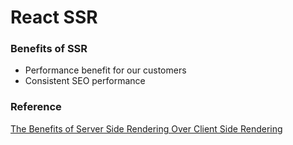 # React SSR

### Benefits of SSR

* Performance benefit for our customers
* Consistent SEO performance


### Reference

[The Benefits of Server Side Rendering Over Client Side Rendering](https://medium.com/walmartlabs/the-benefits-of-server-side-rendering-over-client-side-rendering-5d07ff2cefe8)

